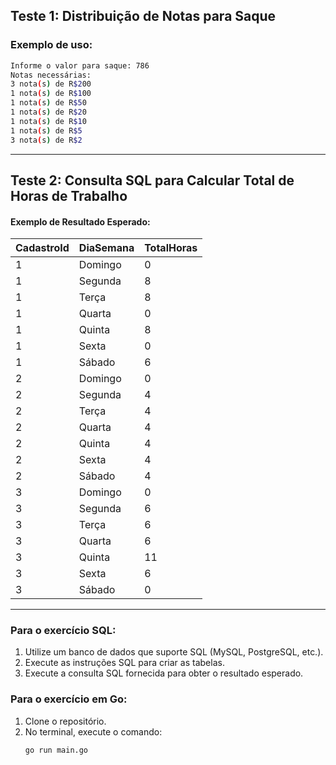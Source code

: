 ## Teste 1: Distribuição de Notas para Saque

### Exemplo de uso:
```bash
Informe o valor para saque: 786
Notas necessárias:
3 nota(s) de R$200
1 nota(s) de R$100
1 nota(s) de R$50
1 nota(s) de R$20
1 nota(s) de R$10
1 nota(s) de R$5
3 nota(s) de R$2
```

---

## Teste 2: Consulta SQL para Calcular Total de Horas de Trabalho


#### Exemplo de Resultado Esperado:
| CadastroId | DiaSemana | TotalHoras |
|------------|-----------|------------|
| 1          | Domingo  | 0          |
| 1          | Segunda  | 8          |
| 1          | Terça    | 8          |
| 1          | Quarta   | 0          |
| 1          | Quinta   | 8          |
| 1          | Sexta    | 0          |
| 1          | Sábado   | 6          |
| 2          | Domingo  | 0          |
| 2          | Segunda  | 4          |
| 2          | Terça    | 4          |
| 2          | Quarta   | 4          |
| 2          | Quinta   | 4          |
| 2          | Sexta    | 4          |
| 2          | Sábado   | 4          |
| 3          | Domingo  | 0          |
| 3          | Segunda  | 6          |
| 3          | Terça    | 6          |
| 3          | Quarta   | 6          |
| 3          | Quinta   | 11         |
| 3          | Sexta    | 6          |
| 3          | Sábado   | 0          |

---


### Para o exercício SQL:
1. Utilize um banco de dados que suporte SQL (MySQL, PostgreSQL, etc.).
2. Execute as instruções SQL para criar as tabelas.
3. Execute a consulta SQL fornecida para obter o resultado esperado.
   
### Para o exercício em Go:
1. Clone o repositório.
2. No terminal, execute o comando:
   ```bash
   go run main.go
   ```




